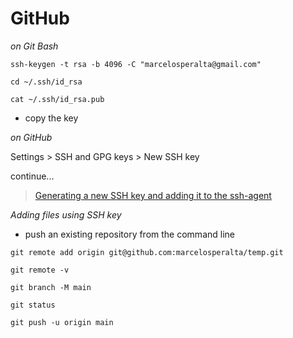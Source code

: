 # GitHub

_on Git Bash_  

```
ssh-keygen -t rsa -b 4096 -C "marcelosperalta@gmail.com"
```

```
cd ~/.ssh/id_rsa
```

```
cat ~/.ssh/id_rsa.pub
```

- copy the key

_on GitHub_  

Settings > SSH and GPG keys > New SSH key  

continue...  

> [Generating a new SSH key and adding it to the ssh-agent](https://docs.github.com/en/github/authenticating-to-github/generating-a-new-ssh-key-and-adding-it-to-the-ssh-agent)  


_Adding files using SSH key_  

- push an existing repository from the command line

```
git remote add origin git@github.com:marcelosperalta/temp.git
```

```
git remote -v
```

```
git branch -M main
```

```
git status
```

```
git push -u origin main
```